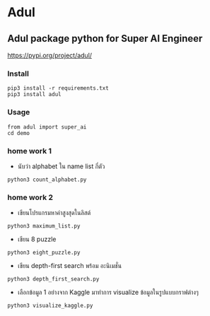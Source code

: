 # Adul
## Adul package python for Super AI Engineer
https://pypi.org/project/adul/
### Install
```
pip3 install -r requirements.txt
pip3 install adul
```
### Usage
```
from adul import super_ai
cd demo
```

### home work 1
* นับว่า alphabet ใน name list กี่ตัว
```
python3 count_alphabet.py
```

### home work 2
* เขียนโปรแกรมหาค่าสูงสุดในลิสต์
```
python3 maximum_list.py
```
* เขียน 8 puzzle 
```
python3 eight_puzzle.py
```
* เขียน depth-first search พร้อม อะนิเมชั่น
```
python3 depth_first_search.py
```
* เลือกข้อมูล 1 อย่างจาก Kaggle มาทำการ visualize ข้อมูลในรูปแบบกราฟต่างๆ
```
python3 visualize_kaggle.py
```